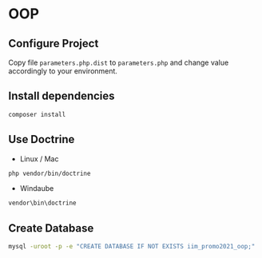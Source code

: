 # OOP

## Configure Project

Copy file `parameters.php.dist` to `parameters.php` and change value accordingly to your environment.

## Install dependencies

```bash
composer install
```

## Use Doctrine

* Linux / Mac

```bash
php vendor/bin/doctrine
```

* Windaube

```bash
vendor\bin\doctrine
```

## Create Database

```bash
mysql -uroot -p -e "CREATE DATABASE IF NOT EXISTS iim_promo2021_oop;"
```